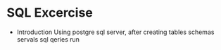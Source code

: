 # SQL Excercise

* Introduction
    Using postgre sql server, after creating tables schemas servals sql qeries run
